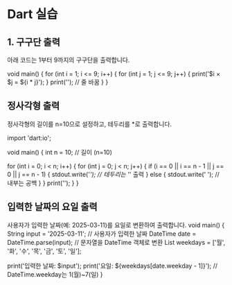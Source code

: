 # Dart 실습

## 1. 구구단 출력  
아래 코드는 1부터 9까지의 구구단을 출력합니다.


void main() {
  for (int i = 1; i <= 9; i++) {
    for (int j = 1; j <= 9; j++) {
      print('$i × $j = ${i * j}');
    }
    print(''); // 줄 바꿈
  }
}
## 정사각형 출력
정사각형의 길이를 n=10으로 설정하고, 테두리를 *로 출력합니다.

import 'dart:io';

void main() {
  int n = 10; // 길이 (n=10)

  for (int i = 0; i < n; i++) {
    for (int j = 0; j < n; j++) {
      if (i == 0 || i == n - 1 || j == 0 || j == n - 1) {
        stdout.write('*'); // 테두리는 '*' 출력
      } else {
        stdout.write(' '); // 내부는 공백
      }
    }
    print('');
  }
}
## 입력한 날짜의 요일 출력
사용자가 입력한 날짜(예: 2025-03-11)를 요일로 변환하여 출력합니다.
void main() {
  String input = '2025-03-11'; // 사용자가 입력한 날짜
  DateTime date = DateTime.parse(input); // 문자열을 DateTime 객체로 변환
  List<String> weekdays = ['월', '화', '수', '목', '금', '토', '일'];

  print('입력한 날짜: $input');
  print('요일: ${weekdays[date.weekday - 1]}'); // DateTime.weekday는 1(월)~7(일)
}
```dart
